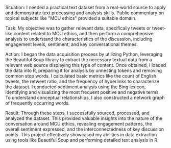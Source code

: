 Situation: I needed a practical text dataset from a real-world source to apply and demonstrate text processing and analysis skills. Public commentary on topical subjects like "MCU ethics" provided a suitable domain.

Task: My objective was to gather relevant data, specifically tweets or tweet-like content related to MCU ethics, and then perform a comprehensive analysis to understand the characteristics of the discussion, including engagement levels, sentiment, and key conversational themes.

Action: I began the data acquisition process by utilizing Python, leveraging the Beautiful Soup library to extract the necessary textual data from a relevant web source displaying this type of content. Once obtained, I loaded the data into R, preparing it for analysis by unnesting tokens and removing common stop words. I calculated basic metrics like the count of English tweets, the retweet ratio, and the frequency of hyperlinks to characterize the dataset. I conducted sentiment analysis using the Bing lexicon, identifying and visualizing the most frequent positive and negative terms. To understand conceptual relationships, I also constructed a network graph of frequently occurring words.

Result: Through these steps, I successfully sourced, processed, and analyzed the dataset. This provided valuable insights into the nature of the conversation around MCU ethics, revealing engagement patterns, the overall sentiment expressed, and the interconnectedness of key discussion points. This project effectively showcased my abilities in data extraction using tools like Beautiful Soup and performing detailed text analysis in R.
